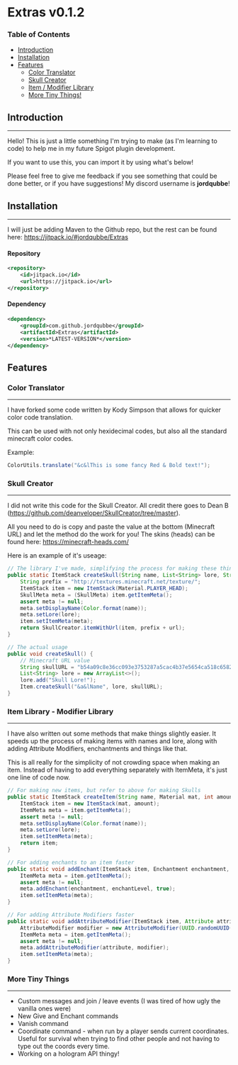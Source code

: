 # Extras v0.1.2

### Table of Contents

- [Introduction](#introduction)
- [Installation](#installation)
- [Features](#features)
  	- [Color Translator](#color-translator)
  	- [Skull Creator](#skull-creator)
  	- [Item / Modifier Library](#item-library---modifier-library)
  	- [More Tiny Things!](#more-tiny-things)

## Introduction
****
Hello! This is just a little something I'm trying to make (as I'm learning to code) to help me in my future Spigot plugin development.

If you want to use this, you can import it by using what's below!

Please feel free to give me feedback if you see something that could be done better, or if you have suggestions! My discord username is **jordqubbe**!

## Installation
****
I will just be adding Maven to the Github repo, but the rest can be found here: https://jitpack.io/#jordqubbe/Extras

#### Repository
```xml
<repository>
    <id>jitpack.io</id>
    <url>https://jitpack.io</url>
</repository>
```

#### Dependency
```xml
<dependency>
    <groupId>com.github.jordqubbe</groupId>
    <artifactId>Extras</artifactId>
    <version>*LATEST-VERSION*</version>
</dependency>
```

## Features

### Color Translator
****
I have forked some code written by Kody Simpson that allows for quicker color code translation. 

This can be used with not only hexidecimal codes, but also all the standard minecraft color codes.

Example:
```java
ColorUtils.translate("&c&lThis is some fancy Red & Bold text!");
```

### Skull Creator
****
I did not write this code for the Skull Creator. All credit there goes to Dean B (https://github.com/deanveloper/SkullCreator/tree/master).

All you need to do is copy and paste the value at the bottom (Minecraft URL) and let the method do the work for you!
The skins (heads) can be found here: https://minecraft-heads.com/

Here is an example of it's useage:
```java
// The library I've made, simplifying the process for making these things
public static ItemStack createSkull(String name, List<String> lore, String url) {
    String prefix = "http://textures.minecraft.net/texture/";
    ItemStack item = new ItemStack(Material.PLAYER_HEAD);
    SkullMeta meta = (SkullMeta) item.getItemMeta();
    assert meta != null;
    meta.setDisplayName(Color.format(name));
    meta.setLore(lore);
    item.setItemMeta(meta);
    return SkullCreator.itemWithUrl(item, prefix + url);
}

// The actual usage
public void createSkull() {
    // Minecraft URL value
    String skullURL = "b54a09c8e36cc093e3753287a5cac4b37e5654ca518c6582ab99caa95134595e";
    List<String> lore = new ArrayList<>();
    lore.add("Skull Lore!");
    Item.createSkull("&a&lName", lore, skullURL);
}
```

### Item Library - Modifier Library
****
I have also written out some methods that make things slightly easier. It speeds up the process of making items with names and lore, along with adding Attribute Modifiers, enchantments and things like that.

This is all really for the simplicity of not crowding space when making an item. Instead of having to add everything separately with ItemMeta, it's just one line of code now.
```java
// For making new items, but refer to above for making Skulls
public static ItemStack createItem(String name, Material mat, int amount, List<String> lore) {
    ItemStack item = new ItemStack(mat, amount);
    ItemMeta meta = item.getItemMeta();
    assert meta != null;
    meta.setDisplayName(Color.format(name));
    meta.setLore(lore);
    item.setItemMeta(meta);
    return item;
}

// For adding enchants to an item faster
public static void addEnchant(ItemStack item, Enchantment enchantment, int enchantLevel) {
    ItemMeta meta = item.getItemMeta();
    assert meta != null;
    meta.addEnchant(enchantment, enchantLevel, true);
    item.setItemMeta(meta);
}

// For adding Attribute Modifiers faster
public static void addAttributeModifier(ItemStack item, Attribute attribute, String name, int level, AttributeModifier.Operation operation, EquipmentSlot slot) {
    AttributeModifier modifier = new AttributeModifier(UUID.randomUUID(), name, level, operation, slot);
    ItemMeta meta = item.getItemMeta();
    assert meta != null;
    meta.addAttributeModifier(attribute, modifier);
    item.setItemMeta(meta);
}
```

### More Tiny Things
****
* Custom messages and join / leave events (I was tired of how ugly the vanilla ones were)
* New Give and Enchant commands
* Vanish command
* Coordinate command - when run by a player sends current coordinates. Useful for survival when trying to find other people and not having to type out the coords every time.
* Working on a hologram API thingy!

